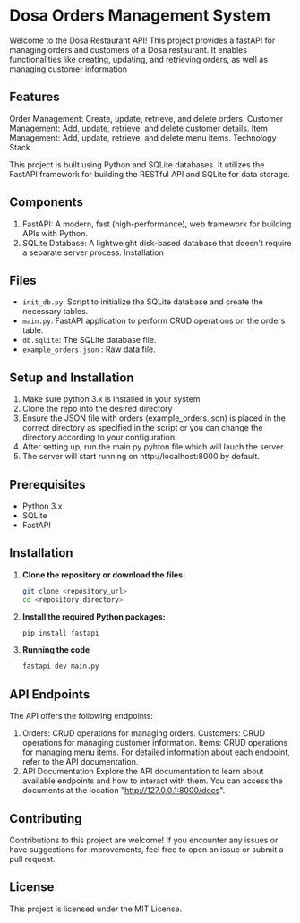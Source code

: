 # Dosa Orders Management System

Welcome to the Dosa Restaurant API! This project provides a fastAPI for managing orders and customers of a Dosa restaurant. It enables functionalities like creating, updating, and retrieving orders, as well as managing customer information

## Features

Order Management: Create, update, retrieve, and delete orders. Customer Management: Add, update, retrieve, and delete customer details. Item Management: Add, update, retrieve, and delete menu items. Technology Stack

This project is built using Python and SQLite databases. It utilizes the FastAPI framework for building the RESTful API and SQLite for data storage.

## Components
1) FastAPI: A modern, fast (high-performance), web framework for building APIs with Python.
2) SQLite Database: A lightweight disk-based database that doesn't require a separate server process. Installation


## Files

- `init_db.py`: Script to initialize the SQLite database and create the necessary tables.
- `main.py`: FastAPI application to perform CRUD operations on the orders table.
- `db.sqlite`: The SQLite database file.
- `example_orders.json` : Raw data file.

## Setup and Installation
1) Make sure python 3.x is installed in your system
2) Clone the repo into the desired directory
3) Ensure the JSON file with orders (example_orders.json) is placed in the correct directory as specified in the script or you can change the directory according to your configuration.
4) After setting up, run the main.py pyhton file which will lauch the server.
5) The server will start running on http://localhost:8000 by default.

## Prerequisites

- Python 3.x
- SQLite
- FastAPI

## Installation

1. **Clone the repository or download the files:**

    ```sh
    git clone <repository_url>
    cd <repository_directory>
    ```

2. **Install the required Python packages:**

    ```sh
    pip install fastapi
    ```
3. **Running the code**
   ```sh
   fastapi dev main.py
   ```

## API Endpoints
The API offers the following endpoints:
1) Orders: CRUD operations for managing orders. Customers: CRUD operations for managing customer information. Items: CRUD operations for managing menu items. For detailed information about each endpoint, refer to the API documentation.
2) API Documentation Explore the API documentation to learn about available endpoints and how to interact with them. You can access the documents at the location "http://127.0.0.1:8000/docs".

## Contributing
Contributions to this project are welcome! If you encounter any issues or have suggestions for improvements, feel free to open an issue or submit a pull request. 

## License
This project is licensed under the MIT License.
